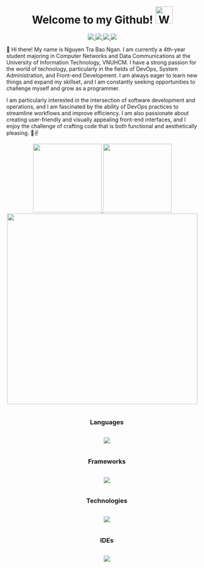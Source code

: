 <p align="center"> <h1 align="center">Welcome to my Github! <img src="https://raw.githubusercontent.com/nixin72/nixin72/master/wave.gif" 
         alt="Waving hand animated gif"
         height="45"
         width="45" /></h1> </p>
<p align="center">
<a href="https://www.linkedin.com/in/ntbngan/"><img src="https://img.shields.io/badge/LinkedIn-0077B5?style=for-the-badge&logo=linkedin&logoColor=white"/> </a>
<a href="https://www.instagram.com/_chiecbungbat.on/"><img src="https://img.shields.io/badge/Instagram-8A3AB9?style=for-the-badge&logo=instagram&logoColor=white"/> </a>
<a href="https://www.instagram.com/_chiecbungbat.on/"><img src="https://img.shields.io/badge/Facebook-3B5998?style=for-the-badge&logo=facebook&logoColor=white"/> </a>
<a href="mailto:nguyentrabaongan@gmail.com"><img src="https://img.shields.io/badge/Gmail-D14836?style=for-the-badge&logo=gmail&logoColor=white"/> </a>
        
</p>

🤗 Hi there! My name is Nguyen Tra Bao Ngan. I am currently a 4th-year student majoring in Computer Networks and Data Communications at the University of Information Technology, VNUHCM. I have a strong passion for the world of technology, particularly in the fields of DevOps, System Administration, and Front-end Development. I am always eager to learn new things and expand my skillset, and I am constantly seeking opportunities to challenge myself and grow as a programmer.

I am particularly interested in the intersection of software development and operations, and I am fascinated by the ability of DevOps practices to streamline workflows and improve efficiency. I am also passionate about creating user-friendly and visually appealing front-end interfaces, and I enjoy the challenge of crafting code that is both functional and aesthetically pleasing. 🤗✌️

<p align="center">
<a href="https://github.com/ntbngannn">         
  <img height="180em" src="https://github-readme-stats-eight-theta.vercel.app/api?username=ntbngannn&show_icons=true&theme=radical&include_all_commits=true&count_private=true"/>
  <img height="180em" src="https://github-readme-stats-eight-theta.vercel.app/api/top-langs/?username=ntbngannn&layout=compact&theme=radical"/>
 <img src="https://github-readme-streak-stats.herokuapp.com/?user=ntbngannn&theme=radical" width = 500><br/>
</a>

</p>
<div id="user-content-toc", align="center">
  <ul align="center">
    <summary><h3 style="display: inline-block">Languages</h3></summary>
           <p align="center">
    <a href="https://skillicons.dev">
      <img src="https://skillicons.dev/icons?i=cpp,cs,py,html,js,java,css" />
    </a>
  </p>
  </ul>
  
</div>

<div id="user-content-toc", align="center">
  <ul align="center">
    <summary><h3 style="display: inline-block">Frameworks</h3></summary>
             <p align="center">
    <a href="https://skillicons.dev">
      <img src="https://skillicons.dev/icons?i=react,bootstrap,dotnet,fastapi,flask" />
    </a>
   </p>
  </ul>
</div>

<div id="user-content-toc", align="center">
  <ul align="center">
    <summary><h3 style="display: inline-block">Technologies</h3></summary>
             <p align="center">
    <a href="https://skillicons.dev">
      <img src="https://skillicons.dev/icons?i=windows,linux,docker,figma,kafka,gitlab,kubernetes,raspberrypi,azure,firebase,aws" />
    </a>
   </p>
  </ul>
</div>
<div id="user-content-toc", align="center">
  <ul align="center">
    <summary><h3 style="display: inline-block">IDEs</h3></summary>
             <p align="center">
    <a href="https://skillicons.dev">
      <img src="https://skillicons.dev/icons?i=visualstudio,vscode,arduino,androidstudio,matlab" />
    </a>
   </p>
  </ul>
</div>


